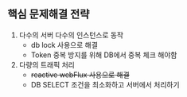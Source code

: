 ## 핵심 문제해결 전략
 1. 다수의 서버 다수의 인스턴스로 동작
    - db lock 사용으로 해결
    - Token 중복 방지를 위해 DB에서 중복 체크 해야함
 2. 다량의 트래픽 처리
    - <del>reactive webFlux 사용으로 해결
    - DB SELECT 조건을 최소화하고 서버에서 처리하기
